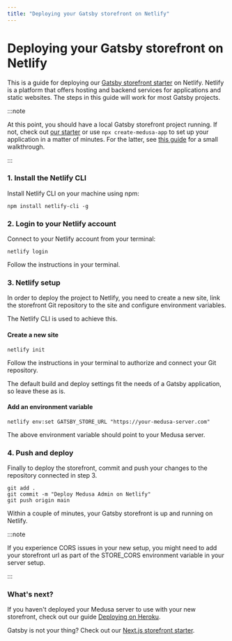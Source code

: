 ```yaml
---
title: "Deploying your Gatsby storefront on Netlify"
---
```


# Deploying your Gatsby storefront on Netlify

This is a guide for deploying our [Gatsby storefront starter](https://github.com/medusajs/gatsby-starter-medusa) on Netlify. Netlify is a platform that offers hosting and backend services for applications and static websites. The steps in this guide will work for most Gatsby projects.

:::note

 At this point, you should have a local Gatsby storefront project running. If not, check out [our starter](https://github.com/medusajs/gatsby-starter-medusa) or use `npx create-medusa-app` to set up your application in a matter of minutes. For the latter, see [this guide](https://docs.medusajs.com/how-to/create-medusa-app) for a small walkthrough.

:::

### 1. Install the Netlify CLI

Install Netlify CLI on your machine using npm:

```shell=
npm install netlify-cli -g
```

### 2. Login to your Netlify account

Connect to your Netlify account from your terminal:

```shell=
netlify login
```

Follow the instructions in your terminal.

### 3. Netlify setup

In order to deploy the project to Netlify, you need to create a new site, link the storefront Git repository to the site and configure environment variables.

The Netlify CLI is used to achieve this.

#### Create a new site

```shell=
netlify init
```

Follow the instructions in your terminal to authorize and connect your Git repository.

The default build and deploy settings fit the needs of a Gatsby application, so leave these as is.

#### Add an environment variable

```shell=
netlify env:set GATSBY_STORE_URL "https://your-medusa-server.com"
```

The above environment variable should point to your Medusa server.

### 4. Push and deploy

Finally to deploy the storefront, commit and push your changes to the repository connected in step 3.

```shell=
git add .
git commit -m "Deploy Medusa Admin on Netlify"
git push origin main
```

Within a couple of minutes, your Gatsby storefront is up and running on Netlify.

:::note

If you experience CORS issues in your new setup, you might need to add your storefront url as part of the STORE_CORS environment variable in your server setup.

:::

### What's next?

If you haven't deployed your Medusa server to use with your new storefront, check out our guide [Deploying on Heroku](https://docs.medusajs.com/how-to/deploying-on-heroku).

Gatsby is not your thing? Check out our [Next.js storefront starter](https://github.com/medusajs/nextjs-starter-medusa).
